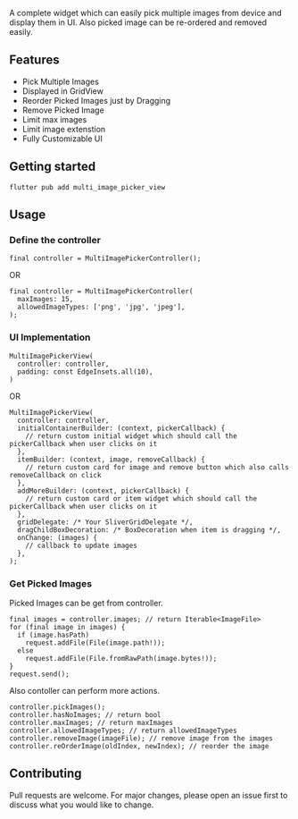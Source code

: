 
A complete widget which can easily pick multiple images from device and display them in UI. Also picked image can be re-ordered and removed easily.

## Features

- Pick Multiple Images
- Displayed in GridView
- Reorder Picked Images just by Dragging
- Remove Picked Image
- Limit max images
- Limit image extenstion
- Fully Customizable UI

## Getting started

`flutter pub add multi_image_picker_view`

## Usage

### Define the controller
```
final controller = MultiImagePickerController();
```
OR
```
final controller = MultiImagePickerController(
  maxImages: 15,
  allowedImageTypes: ['png', 'jpg', 'jpeg'],
);
```

### UI Implementation
```
MultiImagePickerView(
  controller: controller,
  padding: const EdgeInsets.all(10),
)
```
OR
```
MultiImagePickerView(
  controller: controller,
  initialContainerBuilder: (context, pickerCallback) {
    // return custom initial widget which should call the pickerCallback when user clicks on it
  },
  itemBuilder: (context, image, removeCallback) {
    // return custom card for image and remove button which also calls removeCallback on click
  },
  addMoreBuilder: (context, pickerCallback) {
    // return custom card or item widget which should call the pickerCallback when user clicks on it
  },
  gridDelegate: /* Your SliverGridDelegate */,
  dragChildBoxDecoration: /* BoxDecoration when item is dragging */,
  onChange: (images) {
    // callback to update images
  },
);
```

### Get Picked Images
Picked Images can be get from controller.
```
final images = controller.images; // return Iterable<ImageFile>
for (final image in images) {
  if (image.hasPath)
    request.addFile(File(image.path!));
  else 
    request.addFile(File.fromRawPath(image.bytes!));
}
request.send();
```
Also contoller can perform more actions.
```
controller.pickImages();
controller.hasNoImages; // return bool
controller.maxImages; // return maxImages
controller.allowedImageTypes; // return allowedImageTypes
controller.removeImage(imageFile); // remove image from the images
controller.reOrderImage(oldIndex, newIndex); // reorder the image
```

## Contributing

Pull requests are welcome. For major changes, please open an issue first to discuss what you would like to change.


